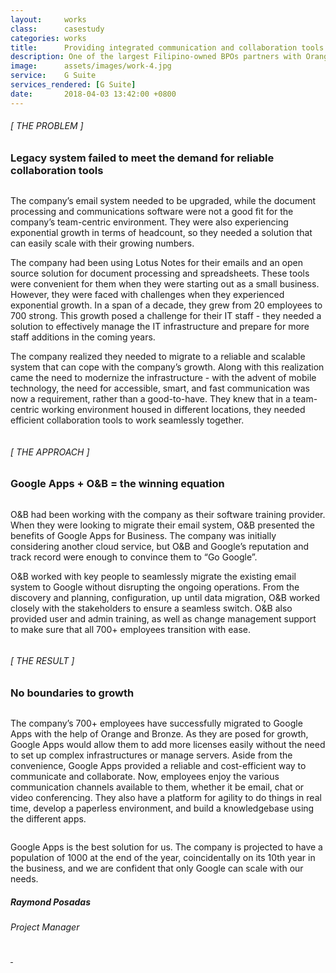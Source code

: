```yaml
---
layout:     works
class:      casestudy
categories: works
title:      Providing integrated communication and collaboration tools to an IT / BPO company
description: One of the largest Filipino-owned BPOs partners with Orange and Bronze, a Google Cloud Partner, to migrate 700+ employees from their legacy system to G Suite
image:      assets/images/work-4.jpg
service:    G Suite
services_rendered: [G Suite]
date:       2018-04-03 13:42:00 +0800
---
```

<div class="row">
  <div class="col-12 col-lg-6">
    <H6>[ THE PROBLEM ]</H6>
    <H3>
      Legacy system failed to meet the demand for reliable collaboration tools
    </H3>
    <img src="{{ "assets/images/hr.svg" | relative_url }}" alt="" class="hr" />
  </div>
  <div class="col-12 col-lg-6">
    <p>
      The company’s email system needed to be upgraded, while the document processing and communications software were not a good fit for the company’s team-centric environment. They were also experiencing exponential growth in terms of headcount, so they needed a solution that can easily scale with their growing numbers.
    </p>
    <p>
      The company had been using Lotus Notes for their emails and an open source solution for document processing and spreadsheets. These tools were convenient for them when they were starting out as a small business. However, they were faced with challenges when they experienced exponential growth. In a span of a decade, they grew from 20 employees to 700 strong. This growth posed a challenge for their IT staff - they needed a solution to effectively manage the IT infrastructure and prepare for more staff additions in the coming years.
    </p>
    <p>
      The company realized they needed to migrate to a reliable and scalable system that can cope with the company’s growth. Along with this realization came the need to modernize the infrastructure - with the advent of mobile technology, the need for accessible, smart, and fast communication was now a requirement, rather than a good-to-have. They knew that in a team-centric working environment housed in different locations, they needed efficient collaboration tools to work seamlessly together.
    </p>
  </div>
</div>
<div class="row">
  <div class="col">
    <img src="{{ "assets/images/img-casestudy-4a.jpg" | relative_url }}" alt="" class="img-fluid" />
  </div>
</div>
<div class="row">
  <div class="col-12 col-lg-6">
    <H6>[ THE APPROACH ]</H6>
    <H3>Google Apps + O&B = the winning equation</H3>
    <img src="{{ "assets/images/hr.svg" | relative_url }}" alt="" class="hr" />
  </div>
  <div class="col-12 col-lg-6">
    <p>
      O&B had been working with the company as their software training provider. When they were looking to migrate their email system, O&B presented the benefits of Google Apps for Business. The company was initially considering another cloud service, but O&B and Google’s reputation and track record were enough to convince them to “Go Google”.
    </p>
    <p>
      O&B worked with key people to seamlessly migrate the existing email system to Google without disrupting the ongoing operations. From the discovery and planning, configuration, up until data migration, O&B worked closely with the stakeholders to ensure a seamless switch. O&B also provided user and admin training, as well as change management support to make sure that all 700+ employees transition with ease.
    </p>
  </div>
</div>

<div class="row">
  <div class="col-12 col-lg-6 text-center">
    <img src="{{ "assets/images/img-casestudy-4d.jpg" | relative_url }}" alt="" class="img-fluid m10" />
  </div>
  <div class="col-12 col-lg-6 text-center">
    <img src="{{ "assets/images/img-casestudy-4b.jpg" | relative_url }}" alt="" class="img-fluid m10" />
    <!-- <img src="{{ "assets/images/img-casestudy-4c.jpg" | relative_url }}" alt="" class="img-fluid m10" /> -->
  </div>
</div>
<div class="row">
  <div class="col-12 col-lg-6">
    <H6>[ THE RESULT ]</H6>
    <H3>No boundaries to growth</H3>
    <img src="{{ "assets/images/hr.svg" | relative_url }}" alt="" class="hr" />
  </div>
  <div class="col-12 col-lg-6">
    <p>
      The company’s 700+ employees have successfully migrated to Google Apps with the help of Orange and Bronze. As they are posed for growth, Google Apps would allow them to add more licenses easily without the need to set up complex infrastructures or manage servers. Aside from the convenience, Google Apps provided a reliable and cost-efficient way to communicate and collaborate. Now, employees enjoy the various communication channels available to them, whether it be email, chat or video conferencing. They also have a platform for agility to do things in real time, develop a paperless environment, and build a knowledgebase using the different apps.
    </p>
  </div>
</div>
<div class="row d-flex justify-content-center">
  <div class="col-xs-12 col-sm-12 col-md-12 col-lg-8 col-xl-8">
    <div class="feedback-container">
      <div class="feedback-slider">
        <div class="feedback-card">
          <img class="element" src="{{ "assets/images/front-element.svg" }}" alt="">
          <div class="feedback-photo">
            <img src="{{ "assets/images/feedback-raymond.jpg" | relative_url }}" alt="" class="photo" />
          </div>
          <div class="feedback-content">
            <p class="content">
              Google Apps is the best solution for us. The company is projected to have a population of 1000 at the end of the year, coincidentally on its 10th year in the business, and we are confident that only Google can scale with our needs.
            </p>
            <h5 class="author">Raymond Posadas</h5>
            <h6 class="company">
              Project Manager
            </h6>
          </div>
        </div>
      </div>
      <div class="feedback-controls">
        <a id="btn-prev" href="#" class="btn-links">
          <img class="prev" src="{{ "assets/images/btn-prev.svg" | relative_url }}" alt="" />
        </a>
        <a id="btn-next" href="#" class="btn-links">
          <img class="next" src="{{ "assets/images/btn-next.svg" | relative_url }}" alt="" />
        </a>
      </div>
    </div>
  </div>
</div>